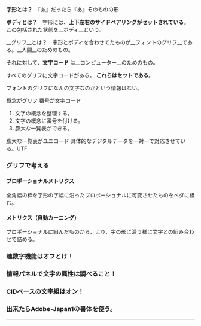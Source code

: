 __字形とは？__　『あ』だったら『あ』そのものの形

__ボディとは？__　字形には、__上下左右のサイドベアリングがセットされている__。
この包括された状態を__ボディ__という。

__グリフ__とは？　字形とボディを合わせてたものが__フォントのグリフ__である。__人間__のためのもの。

それに対して、__文字コード__
は__コンピューター__のためのもの。

すべてのグリフに文字コードがある。
__これらはセットである__。

フォントのグリフになんの文字なのかという情報はない。

概念がグリフ
番号が文字コード

1.  文字の概念を整理する。
1.  文字の概念に番号を付ける。
1.  膨大な一覧表ができる。

膨大な一覧表がユニコード
具体的なデジタルデータを一対一で対応させている。UTF

### グリフで考える

#### プロポーショナルメトリクス
全角幅の枠を字形の字幅に沿ったプロポーショナルに可変させたものをベダに組む。

#### メトリクス（自動カーニング）
プロポーショナルに組んだものから、より、字の形に沿う様に文字との組み合わせで詰める。

### 連数字機能はオフとけ！

### 情報パネルで文字の属性は調べること！

### CIDベースの文字組はオン！

### 出来たらAdobe-Japan1の書体を使う。


---
